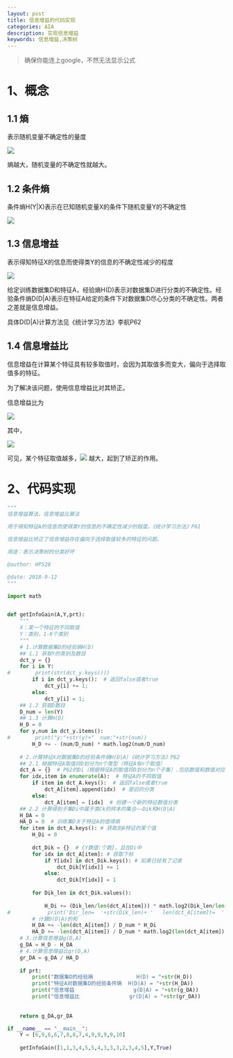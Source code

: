 ```yaml
---
layout: post
title: 信息增益的代码实现
categories: AIA
description: 实现信息增益
keywords: 信息增益,决策树
---
```


>确保你能连上google，不然无法显示公式

# 1、概念
## 1.1 熵
表示随机变量不确定性的量度

<img src="http://chart.googleapis.com/chart?cht=tx&chl= H(X)=-\sum_{i=1}^{n}p_{i}log(p_{i})" style="border:none;">

熵越大，随机变量的不确定性就越大。

## 1.2 条件熵
条件熵H(Y|X)表示在已知随机变量X的条件下随机变量Y的不确定性

<img src="http://chart.googleapis.com/chart?cht=tx&chl= H(Y|X) = \sum_{i=1}^{n}p_{i}H(Y|X=x_{i})" style="border:none;">

## 1.3 信息增益
表示得知特征X的信息而使得类Y的信息的不确定性减少的程度

<img src="http://chart.googleapis.com/chart?cht=tx&chl= g(D|A)=H(D)-H(D|A)" style="border:none;">


给定训练数据集D和特征A，经验熵H(D)表示对数据集D进行分类的不确定性。经验条件熵D(D\|A)表示在特征A给定的条件下对数据集D尽心分类的不确定性。两者之差就是信息增益。

具体D(D\|A)计算方法见《统计学习方法》李航P62

## 1.4 信息增益比
信息增益在计算某个特征具有较多取值时，会因为其取值多而变大，偏向于选择取值多的特征。

为了解决该问题，使用信息增益比对其矫正。

信息增益比为

<img src="http://chart.googleapis.com/chart?cht=tx&chl= g_{R}(D,A)=g(D,A)/{H_{A}(D)}" style="border:none;">

其中，

<img src="http://chart.googleapis.com/chart?cht=tx&chl= H_{A}(D)=-\sum_{i=1}^{n}\frac{|D_{i}|}{|D|}log_{2}(\frac{|D_{i}|}{|D|})" style="border:none;">

可见，某个特征取值越多，<img src="http://chart.googleapis.com/chart?cht=tx&chl= H_{A}(D)" style="border:none;"> 越大，起到了矫正的作用。

# 2、代码实现

```python
"""
信息增益算法，信息增益比算法

用于得知特征A的信息而使得类Y的信息的不确定性减少的程度。《统计学习方法》P61

信息增益比矫正了信息增益存在偏向于选择取值较多的特征的问题。

用途：表示决策树的分类好坏

@author: HP528

@date: 2018-9-12
"""

import math


def getInfoGain(A,Y,prt):
    """
    X：某一个特征的不同取值
    Y：类别，1-K个类别
    """
    # 1.计算数据集D的经验熵H(D)
    ## 1.1 获取Y的类别及数目
    dct_y = {}
    for i in Y:
#        print(str(dct_y.keys()))
        if i in dct_y.keys():  # 返回false或者true
            dct_y[i] += 1;
        else:
            dct_y[i] = 1;
    ## 1.2 获取D数目
    D_num = len(Y)
    ## 1.3 计算H(D)
    H_D = 0
    for y,num in dct_y.items():
#        print("y:"+str(y)+"  num:"+str(num))
        H_D += - (num/D_num) * math.log2(num/D_num)
    
    # 2.计算特征X对数据集D的经验条件熵H(D|A)《统计学习方法》P62
    ## 2.1 根据特征A取值将D划分为n个类型（特征A有n个取值）
    dct_A = {}  # P62的Di（根据特征A的取值将D划分为n个子集）.包括数值和数值对应的下标list
    for idx,item in enumerate(A):  # 特征A的不同取值
        if item in dct_A.keys():  # 返回false或者true
            dct_A[item].append(idx)  # 是旧的分类
        else:
            dct_A[item] = [idx]  # 创建一个新的特征数值分类
    ## 2.2 计算得到子集Di中属于类Ck的样本的集合——Dik和H(D|A)
    H_DA = 0
    HA_D = 0  # 训练集D关于特征A的值得熵
    for item in dct_A.keys(): # 获取到A特征的某个值
        H_Di = 0
        
        dct_Dik = {}  # {Y数值:个数}，且在Di中
        for idx in dct_A[item]: # 获取下标
            if Y[idx] in dct_Dik.keys(): # 如果已经有了记录
                dct_Dik[Y[idx]] += 1
            else:
                dct_Dik[Y[idx]] = 1
        
        for Dik_len in dct_Dik.values():
            
            H_Di += (Dik_len/len(dct_A[item])) * math.log2(Dik_len/len(dct_A[item]))
#            print('Dir_len=  '+str(Dik_len)+ '   len(dct_A[item])=  ' + str(len(dct_A[item])) +'  H(Di)=  '+str(H_Di))
        # 计算D(D|A)的和
        H_DA += -len(dct_A[item]) / D_num * H_Di
        HA_D += -len(dct_A[item]) / D_num * math.log2(len(dct_A[item]) / D_num)
    # 3.计算信息增益g(D,A)
    g_DA = H_D - H_DA
    # 4.计算信息增益比gr(D,A)
    gr_DA = g_DA / HA_D
     
    if prt:
        print("数据集D的经验熵              H(D) = "+str(H_D))
        print("特征A对数据集D的经验条件熵  H(D|A) = "+str(H_DA)) 
        print("信息增益                   g(D|A) = "+str(g_DA))
        print("信息增益比                gr(D|A) = "+str(gr_DA))
    
    
    return g_DA,gr_DA

if __name__ == "__main__":
    Y = [6,9,6,6,7,8,8,7,4,9,9,9,9,10]
    
    getInfoGain([1,1,3,4,5,5,4,3,3,3,2,3,4,5],Y,True)


    
```